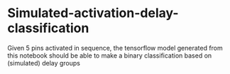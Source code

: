 # Simulated-activation-delay-classification
Given 5 pins activated in sequence, the tensorflow model generated from this notebook should be able to make a binary classification based on (simulated) delay groups
